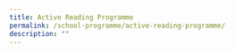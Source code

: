 ```yaml
---
title: Active Reading Programme
permalink: /school-programme/active-reading-programme/
description: ""
---
```

